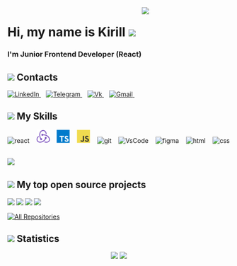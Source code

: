 <img src="https://user-images.githubusercontent.com/5713670/87202985-820dcb80-c2b6-11ea-9f56-7ec461c497c3.gif" width="200px" align="right"/>
 
#  Hi, my name is Kirill  <img src="https://media.giphy.com/media/iigp4VDyf5dCLRlGkm/giphy.gif" width="40px"/>

### I'm Junior Frontend Developer (React)

## <img src="https://media.giphy.com/media/yUgDvwPwbX2aHVtY0H/giphy.gif" width="35px" > Contacts 

<p>
<a href="https://www.linkedin.com/in/kirill-shevchenko-998828224/" target="_blank" title='LinkedIn' > 
<img src="https://cdn.worldvectorlogo.com/logos/linkedin-icon-2.svg" alt='LinkedIn' width="40px"/>
</a>&nbsp&nbsp
<a href="https://t.me/void192" target="_blank"  title='Telegram'> 
<img src="https://cdn.worldvectorlogo.com/logos/telegram-1.svg" alt='Telegram' width="40px"/>
</a>&nbsp&nbsp 
<a href="https://vk.com/im?sel=284231503" target="_blank"  title='Vk'> 
<img src="https://cdn.worldvectorlogo.com/logos/vk-1.svg" alt='Vk' width="40px"/>
</a>&nbsp&nbsp 
<a href="mailto:shevchenko.kirill192@gmail.com" target="_blank"  title='Gmail'> 
<img src="https://cdn.worldvectorlogo.com/logos/official-gmail-icon-2020-.svg" alt='Gmail' width="40px"/>
</a>&nbsp&nbsp 
</p>
 
  
 
## <img src="https://media.giphy.com/media/28xdRHsAQf7kcLmxDq/giphy.gif" width="30px" >  My Skills

<p>
<img src="https://www.vectorlogo.zone/logos/reactjs/reactjs-icon.svg" alt="react" width="30" height="30" title='React'  />
&nbsp&nbsp
<img src="https://raw.githubusercontent.com/devicons/devicon/master/icons/redux/redux-original.svg" alt="redux" width="30" height="30" title='Redux'/>
&nbsp&nbsp 
<img src="https://raw.githubusercontent.com/devicons/devicon/master/icons/typescript/typescript-original.svg" alt="typescript" width="30" height="30" title='TypeScript'/>
&nbsp&nbsp 
<img src="https://raw.githubusercontent.com/devicons/devicon/master/icons/javascript/javascript-original.svg" alt="javascript" width="30" height="30" title='JavaScript'/>
&nbsp&nbsp 
<img src="https://www.vectorlogo.zone/logos/git-scm/git-scm-icon.svg" alt="git" width="30" height="30" title='Git'/>
&nbsp&nbsp 
<img src="https://upload.vectorlogo.zone/logos/visualstudio_code/images/a4381320-f83c-4a29-9db3-b241c1d096b1.svg" alt="VsCode" width="33" height="33" title='VsCode'/>
&nbsp&nbsp 
<img src="https://www.vectorlogo.zone/logos/figma/figma-icon.svg" alt="figma" width="30" height="30" title='Figma'/>
&nbsp&nbsp 
<img src="https://www.vectorlogo.zone/logos/w3_html5/w3_html5-icon.svg" alt="html" width="30" height="30" title='HTML'/> 
&nbsp&nbsp 
<img src="https://www.vectorlogo.zone/logos/w3_css/w3_css-icon.svg" alt="css" width="30" height="30" title='CSS'/>
&nbsp&nbsp   
</p> 

<p align="left"><img src="https://github-readme-stats.vercel.app/api/top-langs/?username=fh192&layout=compact&theme=midnight-purple&bg_color=1F222E&hide_border=true" />
 
##  <img src ="https://media.giphy.com/media/S3nZ8V9uemShxiWX8g/giphy.gif" width="30px"> My top open source projects

<p>
<a href="https://github.com/Fh192/social-network">
<img src="https://github-readme-stats.vercel.app/api/pin/?username=Fh192&repo=social-network&theme=midnight-purple&bg_color=1F222E&hide_border=true"></a>
<a href="https://github.com/Fh192/covid">
<img src="https://github-readme-stats.vercel.app/api/pin/?username=Fh192&repo=covid&theme=midnight-purple&bg_color=1F222E&hide_border=true"></a>
<a href="https://github.com/Fh192/currency-converter">
<img src="https://github-readme-stats.vercel.app/api/pin/?username=Fh192&repo=currency-converter&theme=midnight-purple&bg_color=1F222E&hide_border=true"></a>
<a href="https://github.com/Fh192/todo">
<img src="https://github-readme-stats.vercel.app/api/pin/?username=Fh192&repo=todo&theme=midnight-purple&bg_color=1F222E&hide_border=true"></a>
</p>

<p>
<a href="https://github.com/Fh192?tab=repositories">
<img alt="All Repositories" title="All Repositories" src="https://custom-icon-badges.herokuapp.com/badge/-All%20Repos-1F222E?style=for-the-badge&logoColor=9645F4&logo=repo&color=1F222E"></a>
</p>

## <img src="https://raw.githubusercontent.com/samfromaway/samfromaway/master/.github/images/fire.gif" width="30px"> Statistics

<p align="center">
<img src="https://github-readme-streak-stats.herokuapp.com?user=Fh192&theme=midnight-purple&date_format=M%20j%5B%2C%20Y%5D&background=1F222E&hide_border=true&stroke=00000000" />
 
<img src="https://github-readme-stats.vercel.app/api/wakatime?username=fh192&theme=midnight-purple&bg_color=1F222E&hide_border=true&hide_title=true&layout=compact"/>
</p>
